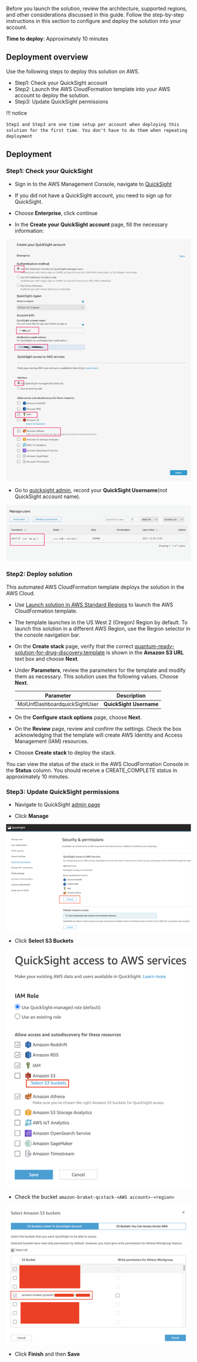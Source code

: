 Before you launch the solution, review the architecture, supported regions, and other considerations discussed in this guide. Follow the step-by-step instructions in this section to configure and deploy the solution into your account.

**Time to deploy**: Approximately 10 minutes

## Deployment overview

Use the following steps to deploy this solution on AWS.

* Step1: Check your QuickSight account
* Step2: Launch the AWS CloudFormation template into your AWS account to deploy the solution.
* Step3: Update QuickSight permissions

!!! notice

    Step1 and Step3 are one time setup per account when deploying this solution for the first time. You don't have to do them when repeating deployment

## Deployment

### Step1: Check your QuickSight

* Sign in to the AWS Management Console, navigate to
[QuickSight](https://quicksight.aws.amazon.com/)

* If you did not have a QuickSight account, you need to sign up for QuickSight.

* Choose **Enterprise**, click continue

* In the **Create your QuickSight account** page, fill the necessary information:

![Fill information for quicksight](./images/create_quicksight.png)

* Go to [quicksight admin](https://us-east-1.quicksight.aws.amazon.com/sn/admin), record your **QuickSight Username**(not QuickSight account name).

![quicksight username](./images/quicksight_username.png)

### Step2: Deploy solution

This automated AWS CloudFormation template deploys the solution in the AWS Cloud.

* Use 
[Launch solution in AWS Standard Regions](https://console.aws.amazon.com/cloudformation/home?region=us-west-2#/stacks/new?stackName=qrsdd-stack) to launch the AWS CloudFormation template.

* The template launches in the US West 2 (Oregon) Region by default. To launch this solution in a different AWS Region, use the Region selector in the console navigation bar.

* On the **Create stack** page, verify that the correct [quantum-ready-solution-for-drug-discovery.template](template.md) is shown in the **Amazon S3 URL** text box and choose **Next**.

* Under **Parameters**, review the parameters for the template and modify them as necessary. This solution uses the following values. Choose **Next**.

    |      Parameter      |                                                         Description                                                      |
    |:-------------------:|:----:|
    | MolUnfDashboardquickSightUser | **QuickSight Username** |

* On the **Configure stack options** page, choose **Next**.

* On the **Review** page, review and confirm the settings. Check the box acknowledging that the template will create AWS Identity and Access Management (IAM) resources.

* Choose **Create stack** to deploy the stack.

You can view the status of the stack in the AWS CloudFormation Console in the **Status** column. You should receive a CREATE_COMPLETE status in approximately 10 minutes.

### Step3: Update QuickSight permissions

* Navigate to QuickSight [admin page](https://us-east-1.quicksight.aws.amazon.com/sn/admin#aws)

* Click **Manage**

![mange quicksight](./images/manage_quicksight.png)

* Click **Select S3 Buckets**

![select s3 quicksight](./images/select_s3_bucket.png)

* Check the bucket `amazon-braket-qcstack-<AWS account>-<region>`

![choose s3 quicksight](./images/choose_s3_bucket.png)

* Click **Finish** and then **Save**
